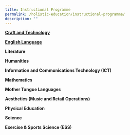 ```yaml
---
title: Instructional Programme
permalink: /holistic-education/instructional-programme/
description: ""
---
```

**[Craft and Technology](/instructional-programme/craftandtech/)**

**[English Language](/instructional-programme/english-language)**

**Literature**

**Humanities**

**Information and Communications Technology (ICT)**

**Mathematics**

**Mother Tongue Languages**

**Aesthetics (Music and Retail Operations)**

**Physical Education**

**Science**

**Exercise & Sports Science (ESS)**
